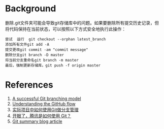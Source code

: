 # Background

删除.git文件夹可能会导致git存储库中的问题。如果要删除所有提交历史记录，但将代码保持在当前状态，可以按照以下方式安全地执行此操作：

```shell
尝试  运行  git checkout --orphan latest_branch
添加所有文件git add -A
提交更改git commit -am "commit message"
删除分支git branch -D master
将当前分支重命名git branch -m master
最后，强制更新存储库。git push -f origin master
```



# References

1. [A successful Git branching model](https://nvie.com/posts/a-successful-git-branching-model/)
2. [Understanding the GitHub flow](https://guides.github.com/introduction/flow/)
3. [实际项目中如何使用Git做分支管理](https://zhuanlan.zhihu.com/p/38772378)
4. [开眼了，腾讯是如何使用 Git？](https://zhuanlan.zhihu.com/p/143941172)
5. [Git summary blog article](http://www.mtmn.top/archives/git)


